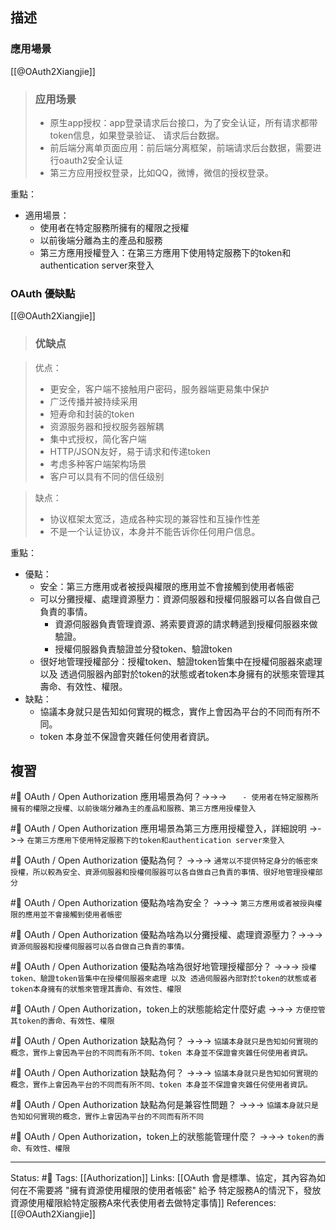## 描述

### 應用場景



[[@OAuth2Xiangjie]]
> ### **应用场景**
> -   原生app授权：app登录请求后台接口，为了安全认证，所有请求都带token信息，如果登录验证、 请求后台数据。  
> -   前后端分离单页面应用：前后端分离框架，前端请求后台数据，需要进行oauth2安全认证   
> -   第三方应用授权登录，比如QQ，微博，微信的授权登录。

重點：
- 適用場景：
	- 使用者在特定服務所擁有的權限之授權
	- 以前後端分離為主的產品和服務
	- 第三方應用授權登入：在第三方應用下使用特定服務下的token和authentication server來登入

### OAuth 優缺點

[[@OAuth2Xiangjie]]
> ### **优缺点**

> 优点：
> -   更安全，客户端不接触用户密码，服务器端更易集中保护
> -   广泛传播并被持续采用
> -   短寿命和封装的token
> -   资源服务器和授权服务器解耦
> -   集中式授权，简化客户端
> -   HTTP/JSON友好，易于请求和传递token
> -   考虑多种客户端架构场景
> -   客户可以具有不同的信任级别

> 缺点：
> -   协议框架太宽泛，造成各种实现的兼容性和互操作性差
> -   不是一个认证协议，本身并不能告诉你任何用户信息。


重點：
- 優點：
	- 安全：第三方應用或者被授與權限的應用並不會接觸到使用者帳密
	- 可以分攤授權、處理資源壓力：資源伺服器和授權伺服器可以各自做自己負責的事情。
		- 資源伺服器負責管理資源、將索要資源的請求轉遞到授權伺服器來做驗證。
		- 授權伺服器負責驗證並分發token、驗證token
	- 很好地管理授權部分：授權token、驗證token皆集中在授權伺服器來處理 以及 透過伺服器內部對於token的狀態或者token本身擁有的狀態來管理其壽命、有效性、權限。
- 缺點：
	- 協議本身就只是告知如何實現的概念，實作上會因為平台的不同而有所不同。
	- token 本身並不保證會夾雜任何使用者資訊。


## 複習

#🧠 OAuth / Open Authorization 應用場景為何？->->-> `	- 使用者在特定服務所擁有的權限之授權、以前後端分離為主的產品和服務、第三方應用授權登入`
<!--SR:!2023-04-19,10,190-->

#🧠 OAuth / Open Authorization 應用場景為第三方應用授權登入，詳細說明 ->->-> `在第三方應用下使用特定服務下的token和authentication server來登入`
<!--SR:!2023-05-06,19,190-->

#🧠 OAuth / Open Authorization 優點為何？ ->->-> `通常以不提供特定身分的帳密來授權，所以較為安全、資源伺服器和授權伺服器可以各自做自己負責的事情、很好地管理授權部分`
<!--SR:!2023-04-26,6,170-->



#🧠 OAuth / Open Authorization 優點為啥為安全？ ->->-> `第三方應用或者被授與權限的應用並不會接觸到使用者帳密`
<!--SR:!2023-07-23,116,250-->

#🧠 OAuth / Open Authorization 優點為啥為以分攤授權、處理資源壓力？->->-> `資源伺服器和授權伺服器可以各自做自己負責的事情。`
<!--SR:!2023-04-26,64,250-->

#🧠 OAuth / Open Authorization 優點為啥為很好地管理授權部分？ ->->-> `授權token、驗證token皆集中在授權伺服器來處理 以及 透過伺服器內部對於token的狀態或者token本身擁有的狀態來管理其壽命、有效性、權限`
<!--SR:!2023-07-05,104,250-->

#🧠 OAuth / Open Authorization，token上的狀態能給定什麼好處 ->->-> `方便控管其token的壽命、有效性、權限`
<!--SR:!2023-05-07,71,250-->


#🧠 OAuth / Open Authorization 缺點為何？ ->->-> `協議本身就只是告知如何實現的概念，實作上會因為平台的不同而有所不同、token 本身並不保證會夾雜任何使用者資訊。`
<!--SR:!2023-06-15,60,225-->
<!--SR:!2023-01-27,2,210-->

#🧠 OAuth / Open Authorization 缺點為何？ ->->-> `協議本身就只是告知如何實現的概念，實作上會因為平台的不同而有所不同、token 本身並不保證會夾雜任何使用者資訊。`
<!--SR:!2023-06-15,60,225-->

#🧠 OAuth / Open Authorization 缺點為何是兼容性問題？ ->->-> `協議本身就只是告知如何實現的概念，實作上會因為平台的不同而有所不同`
<!--SR:!2023-05-18,69,245-->

#🧠 OAuth / Open Authorization，token上的狀態能管理什麼？ ->->-> `token的壽命、有效性、權限`
<!--SR:!2023-05-13,75,250-->


---
Status: #🌱 
Tags:
[[Authorization]]
Links:
[[OAuth 會是標準、協定，其內容為如何在不需要將 "擁有資源使用權限的使用者帳密" 給予 特定服務A的情況下，發放資源使用權限給特定服務A來代表使用者去做特定事情]]
References:
[[@OAuth2Xiangjie]]